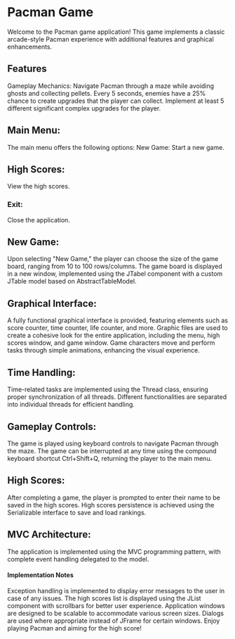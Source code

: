 # Pacman Game
Welcome to the Pacman game application! This game implements a classic arcade-style Pacman experience with additional features and graphical enhancements.

## Features
Gameplay Mechanics:
Navigate Pacman through a maze while avoiding ghosts and collecting pellets.
Every 5 seconds, enemies have a 25% chance to create upgrades that the player can collect.
Implement at least 5 different significant complex upgrades for the player.
## Main Menu:
The main menu offers the following options:
New Game: Start a new game.
## High Scores: 
View the high scores.
### Exit: 
Close the application.
## New Game:
Upon selecting "New Game," the player can choose the size of the game board, ranging from 10 to 100 rows/columns.
The game board is displayed in a new window, implemented using the JTabel component with a custom JTable model based on AbstractTableModel.
## Graphical Interface:
A fully functional graphical interface is provided, featuring elements such as score counter, time counter, life counter, and more.
Graphic files are used to create a cohesive look for the entire application, including the menu, high scores window, and game window.
Game characters move and perform tasks through simple animations, enhancing the visual experience.
## Time Handling:
Time-related tasks are implemented using the Thread class, ensuring proper synchronization of all threads.
Different functionalities are separated into individual threads for efficient handling.
## Gameplay Controls:
The game is played using keyboard controls to navigate Pacman through the maze.
The game can be interrupted at any time using the compound keyboard shortcut Ctrl+Shift+Q, returning the player to the main menu.
## High Scores:
After completing a game, the player is prompted to enter their name to be saved in the high scores.
High scores persistence is achieved using the Serializable interface to save and load rankings.
## MVC Architecture:
The application is implemented using the MVC programming pattern, with complete event handling delegated to the model.
#### Implementation Notes
Exception handling is implemented to display error messages to the user in case of any issues.
The high scores list is displayed using the JList component with scrollbars for better user experience.
Application windows are designed to be scalable to accommodate various screen sizes.
Dialogs are used where appropriate instead of JFrame for certain windows.
Enjoy playing Pacman and aiming for the high score!
